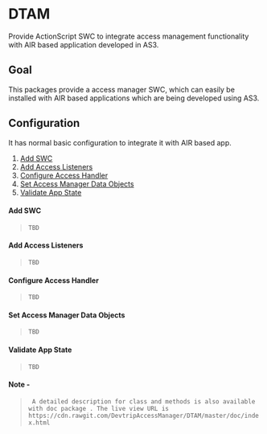 # DTAM

Provide ActionScript SWC to integrate access management functionality with AIR based application developed in AS3.

## Goal

This packages provide a access manager SWC, which can easily be installed with AIR based applications which are being developed using AS3.

## Configuration 

It has normal basic configuration to integrate it with AIR based app. 

1. [Add SWC](#add-swc)
2. [Add Access Listeners](#add-access-listeners)
3. [Configure Access Handler](#configure-access-handler)
4. [Set Access Manager Data Objects](#set-access-manager-data-objects)
5. [Validate App State](#validate-app-state)

#### Add SWC

>`TBD`

#### Add Access Listeners

>`TBD`

#### Configure Access Handler

>`TBD`

#### Set Access Manager Data Objects

>`TBD`

#### Validate App State

>`TBD`

#### Note -

>` A detailed description for class and methods is also available with doc package . The live view URL is https://cdn.rawgit.com/DevtripAccessManager/DTAM/master/doc/index.html`
